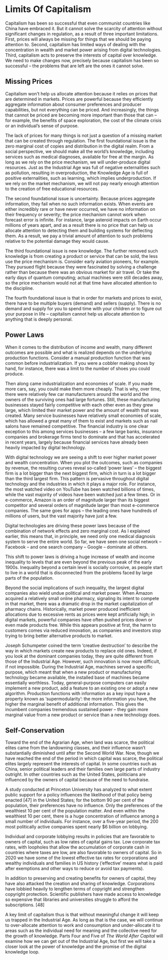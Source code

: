 # Limits Of Capitalism

Capitalism has been so successful that even communist countries like China have embraced it. But it cannot solve the scarcity of attention without significant changes in regulation, as a result of three important limitations. First, prices will always be missing for things that we should be paying attention to. Second, capitalism has limited ways of dealing with the concentration in wealth and market power arising from digital technologies. Third, capitalism acts to preserve the interests of capital over knowledge. We need to make changes now, precisely because capitalism has been so successful – the problems that are left are the ones it cannot solve.
 
## Missing Prices 

Capitalism won’t help us allocate attention because it relies on prices that are determined in markets. Prices are powerful because they efficiently aggregate information about consumer preferences and producer capabilities, but not everything can be priced. And increasingly, the things that cannot be priced are becoming more important than those that can – for example, the benefits of space exploration, the cost of the climate crisis or an individual’s sense of purpose.
 
The lack of prices for many things is not just a question of a missing market that can be created through regulation. The first foundational issue is the zero marginal cost of copies and distribution in the digital realm. From a social perspective, we should make all the world’s knowledge, including services such as medical diagnoses, available for free at the margin. As long as we rely on the price mechanism, we will under-produce digital resources. Just as the Industrial Age was full of negative externalities such as pollution, resulting in overproduction, the Knowledge Age is full of positive externalities, such as learning, which implies underproduction. If we rely on the market mechanism, we will not pay nearly enough attention to the creation of free educational resources. 

The second foundational issue is uncertainty. Because prices aggregate information, they fail when no such information exists. When events are either incredibly rare or have never occurred, we have no information on their frequency or severity; the price mechanism cannot work when forecast error is infinite. For instance, large asteroid impacts on Earth occur millions of years apart, and as a result there is no price that can help us allocate attention to detecting them and building systems for deflecting them. As a result, we pay a trivial amount of attention to such problems relative to the potential damage they would cause. 

The third foundational issue is new knowledge. The further removed such knowledge is from creating a product or service that can be sold, the less use the price mechanism is. Consider early aviation pioneers, for example. They pursued flight because they were fascinated by solving a challenge rather than because there was an obvious market for air travel. Or take the early days of quantum computing; actual machines were still decades away, so the price mechanism would not at that time have allocated attention to the discipline. 

The fourth foundational issue is that in order for markets and prices to exist, there have to be multiple buyers (demand) and sellers (supply). There is no demand and supply for you to spend time with your children or to figure out your purpose in life – capitalism cannot help us allocate attention to anything that is deeply personal. 


## Power Laws 

When it comes to the distribution of income and wealth, many different outcomes are possible and what is realized depends on the underlying production functions. Consider a manual production function that was common before industrialization. If you were a cobbler making shoes by hand, for instance, there was a limit to the number of shoes you could produce.

Then along came industrialization and economies of scale. If you made more cars, say, you could make them more cheaply. That is why, over time, there were relatively few car manufacturers around the world and the owners of the surviving ones had large fortunes. Still, these manufacturing businesses stayed fairly competitive with each other even as they grew large, which limited their market power and the amount of wealth that was created. Many service businesses have relatively small economies of scale, which has allowed a great many of them to exist and markets such as nail salons have remained competitive. The financial industry is one clear exception to this among services businesses – a few large banks, insurance companies and brokerage firms tend to dominate and that has accelerated in recent years, largely because financial services have already been heavily impacted by digital technology. 

With digital technology we are seeing a shift to ever higher market power and wealth concentration. When you plot the outcomes, such as companies by revenue, the resulting curves reveal so-called ‘power laws’ – the biggest firm is a lot bigger than the next biggest firm, which in turn is a lot bigger than the third largest firm. This pattern is pervasive throughout digital technology and the industries in which it plays a major role. For instance, the most watched video on YouTube has been watched billions of times, while the vast majority of videos have been watched just a few times. Or in e-commerce, Amazon is an order of magnitude larger than its biggest competitor and several orders of magnitude larger than most e-commerce companies. The same goes for apps – the leading ones have hundreds of millions of users, but the vast majority have just a few. 

Digital technologies are driving these power laws because of the combination of network effects and zero marginal cost. As I explained earlier, this means that, in principle, we need only one medical diagnosis system to serve the entire world. So far, we have seen one social network – Facebook – and one search company – Google – dominate all others.

This shift to power laws is driving a huge increase of wealth and income inequality to levels that are even beyond the previous peak of the early 1900s. Inequality beyond a certain level is socially corrosive, as people start to live in a world that is disconnected from the problems faced by large parts of the population.

Beyond the social implications of such inequality, the largest digital companies also wield undue political and market power. When Amazon acquired a relatively small online pharmacy, signaling its intent to compete in that market, there was a dramatic drop in the market capitalization of pharmacy chains. Historically, market power produced inefficient allocations due to excessive rents as prices were kept artificially high; in digital markets, powerful companies have often pushed prices down or even made products free. While this appears positive at first, the harm to customers comes via reduced innovation, as companies and investors stop trying to bring better alternative products to market. 

Joseph Schumpeter coined the term ‘creative destruction’ to describe the way in which markets create new products to replace old ones. Indeed, if you look at the dominant companies today, they are quite different from those of the Industrial Age. However, such innovation is now more difficult, if not impossible. During the Industrial Age, machines served a specific purpose, which meant that when a new product or manufacturing technology became available, the installed base of machines became essentially worthless. Today, general-purpose computers can easily implement a new product, add a feature to an existing one or adopt a new algorithm. Production functions with information as a key input have a property known as ‘supermodularity’: the more information you have, the higher the marginal benefit of additional information. This gives the incumbent companies tremendous sustained power – they gain more marginal value from a new product or service than a new technology does. 


## Self-Conservation 

Toward the end of the Agrarian Age, when land was scarce, the political elites came from the landowning classes, and their influence wasn’t substantially diminished until after the Second World War. Now, though we have reached the end of the period in which capital was scarce, the political elites largely represent the interests of capital. In some countries such as China, senior political leaders and their families own large parts of industry outright. In other countries such as the United States, politicians are influenced by the owners of capital because of the need to fundraise. 

A study conducted at Princeton University has analyzed to what extent public support for a policy influences the likelihood of that policy being enacted [47] in the United States; for the bottom 90 per cent of the population, their preferences have no influence. Only the preferences of the wealthiest 10 per cent of the population matter. And even within the wealthiest 10 per cent, there is a huge concentration of influence among a small number of individuals. For instance, over a five-year period, the 200 most politically active companies spent nearly $6 billion on lobbying. 

Individual and corporate lobbying results in policies that are favorable to owners of capital, such as low rates of capital gains tax. Low corporate tax rates, with loopholes that allow the accumulation of corporate cash in countries where taxes are low, are also favorable to owners of capital. So in 2020 we have some of the lowest effective tax rates for corporations and wealthy individuals and families in US history (‘effective’ means what is paid after exemptions and other ways to reduce or avoid tax payments). 

In addition to preserving and creating benefits for owners of capital, they have also attacked the creation and sharing of knowledge. Corporations have lobbied heavily to lengthen terms of copyright and strengthen copyright protection. Scientific publishers have made access to knowledge so expensive that libraries and universities struggle to afford the subscriptions. [48] 

A key limit of capitalism thus is that without meaningful change it will keep us trapped in the Industrial Age. As long as that is the case, we will continue to over-allocate attention to work and consumption and under-allocate it to areas such as the individual need for meaning and the collective need for the growth of knowledge. Parts Four and Five of *The World After Capital* will examine how we can get out of the Industrial Age, but first we will take a closer look at the power of knowledge and the promise of the digital knowledge loop.
